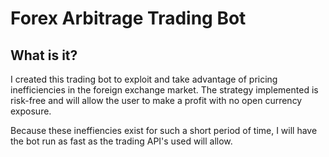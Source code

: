 # Forex Arbitrage Trading Bot

## What is it?
I created this trading bot to exploit and take advantage of pricing inefficiencies in the foreign exchange market. The strategy implemented is risk-free and will allow the user to make a profit with no open currency exposure.

Because these ineffiencies exist for such a short period of time, I will have the bot run as fast as the trading API's used will allow. 
